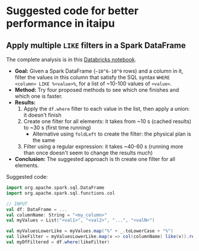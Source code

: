 # Suggested code for better performance in itaipu

## Apply multiple `LIKE` filters in a Spark DataFrame 

The complete analysis is in this [Databricks notebook](https://nubank.cloud.databricks.com/#notebook/4265734/).

- **Goal:** Given a Spark DataFrame (`~10^6-10^9` rows) and a column in it, filter the values in
this column that satisfy the SQL syntax `WHERE <column> LIKE %<value>%`, for a list of ~10-100
values of `<value>`.
- **Method:** Try four proposed methods to see which one finishes and which one is faster.
- **Results:**
  1. Apply the `df.where` filter to each value in the list, then apply a union: it doesn't finish
  1. Create one filter for all elements: it takes from ~10 s (cached results) to ~30 s (first time
  running)
     - Alternative using `foldLeft` to create the filter: the physical plan is the same
  1. Filter using a regular expression: it takes ~40-60 s (running more than once doesn't seem to
  change the results much)
- **Conclusion:** The suggested approach is th create one filter for all elements.

Suggested code:

```scala
import org.apache.spark.sql.DataFrame
import org.apache.spark.sql.functions.col

// INPUT
val df: DataFrame = ...
val columnName: String = "<my_column>"
val myValues = List("<val1>", "<val2>", "...", "<valN>")

val myValuesLowerLike = myValues.map("%" + _.toLowerCase + "%")
val likeFilter = myValuesLowerLike.map(v => col(columnName) like(v)).reduce(_ || _)
val myDfFiltered = df.where(likeFilter)
```
  